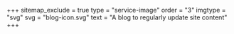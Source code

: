 +++
sitemap_exclude = true
type = "service-image"
order = "3"
imgtype = "svg"
svg = "blog-icon.svg"
text = "A blog to regularly update site content"
+++
    